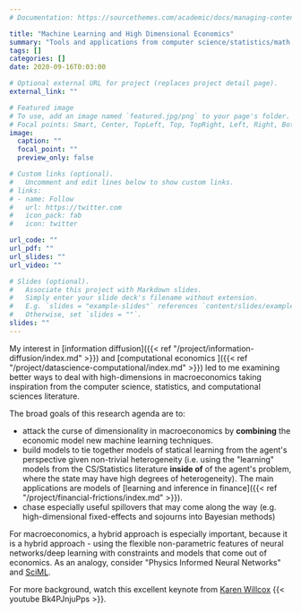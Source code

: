 ```yaml
---
# Documentation: https://sourcethemes.com/academic/docs/managing-content/

title: "Machine Learning and High Dimensional Economics"
summary: "Tools and applications from computer science/statistics/math for modeling heterogeneity, information diffusion, and high-dimensional learning"
tags: []
categories: []
date: 2020-09-16T0:03:00

# Optional external URL for project (replaces project detail page).
external_link: ""

# Featured image
# To use, add an image named `featured.jpg/png` to your page's folder.
# Focal points: Smart, Center, TopLeft, Top, TopRight, Left, Right, BottomLeft, Bottom, BottomRight.
image:
  caption: ""
  focal_point: ""
  preview_only: false

# Custom links (optional).
#   Uncomment and edit lines below to show custom links.
# links:
# - name: Follow
#   url: https://twitter.com
#   icon_pack: fab
#   icon: twitter

url_code: ""
url_pdf: ""
url_slides: ""
url_video: ""

# Slides (optional).
#   Associate this project with Markdown slides.
#   Simply enter your slide deck's filename without extension.
#   E.g. `slides = "example-slides"` references `content/slides/example-slides.md`.
#   Otherwise, set `slides = ""`.
slides: ""
---
```

My interest in [information diffusion]({{< ref "/project/information-diffusion/index.md" >}}) and [computational economics ]({{< ref "/project/datascience-computational/index.md" >}}) led to me examining better ways to deal with high-dimensions in macroeconomics taking inspiration from the computer science, statistics, and computational sciences literature.

The broad goals of this research agenda are to:
   - attack the curse of dimensionality in macroeconomics by **combining** the economic model new machine learning techniques.
   - build models to tie together models of statical learning from the agent's perspective given non-trivial heterogeneity (i.e. using the "learning" models from the CS/Statistics literature **inside of** of the agent's problem, where the state may have high degrees of heterogeneity).  The main applications are models of [learning and inference in finance]({{< ref "/project/financial-frictions/index.md" >}}).
   - chase especially useful spillovers that may come along the way (e.g. high-dimensional fixed-effects and sojourns into Bayesian methods)

For macroeconomics, a hybrid approach is especially important, because it is a hybrid approach - using the flexible non-parametric features of neural networks/deep learning with constraints and models that come out of economics. As an analogy, consider "Physics Informed Neural Networks" and [SciML](https://sciml.ai/). 

For more background, watch this excellent keynote from [Karen Willcox](https://kiwi.oden.utexas.edu/) 
{{< youtube Bk4PJnjuPps >}}.    